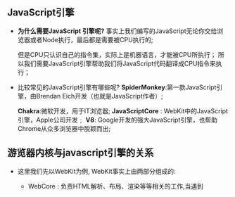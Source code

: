 ## JavaScript引擎

* **为什么需要JavaScript 引擎呢?**
  事实上我们编写的JavaScript无论你交给浏览器或者Node执行，最后都是需要被CPU执行的;

  但是CPU只认识自己的指令集，实际上是机器语言，才能被CPU所执行；
  所以我们需要JavaScript引擎帮助我们将JavaScript代码翻译成CPU指令来执行；

* 比较常见的JavaScript引擎有哪些呢?
  **SpiderMonkey**:第一款JavaScript引擎，由Brendan Eich开发（也就是JavaScript作者）;

  **Chakra**:微软开发，用于IT浏览器;
  **JavaScriptCore** : WebKit中的JavaScript引擎，Apple公司开发﹔
  **V8**: Google开发的强大JavaScript引擎，也帮助Chrome从众多浏览器中脱颖而出;

## 游览器内核与javascript引擎的关系

* 这里我们先以WebKit为例, WebKit事实上由两部分组成的:
  * WebCore : 负责HTML解析、布局、渲染等等相关的工作,当遇到<script>标签会转交给JS引擎解析
  
  * JavaScriptCore :解析、执行JavaScript代码 ;
  
    ![image-20210916204132484](C:\Users\TaoQingAo\AppData\Roaming\Typora\typora-user-images\image-20210916204132484.png)

## Node.js是什么

* 回顾:官方对Node.js的定义: 
  * Node.js是一 个基于V8 JavaScript引擎的JavaScript运行时环境。
    * Node.js@ is a JavaScript runtime built on Chrome's V8 JavaScript engine.
* 也就是说Node.js基于V8引擎来执行JavaScript的代码,但是不仅仅只有V8引擎:
  * 前面我们知道V8可以嵌入到任何C++应用程序中,无论是Chrome还是Node.js ,事实上都是嵌入了V8引擎来执行JavaScript代码;
  * 但是在Chrome浏览器中,还需要解析、渲染HTML、CSS等相关渲染引擎,另外还需要提供支持浏览器操作的API、浏览器自己的事件循环等; 
  * 另外,在Node.js中我们也需要进行一些额外的操作,比如文件系统读/写、网络IO、 加密、压缩解压文件等操作;



## 浏览器与Node.js架构的区别

![image-20210916210640237](image-20210916210640237.png)

## Node.js架构

* 我们来看一个单独的Node.js的架构图 :
  * 我们编写的JavaScript代码会经过V8引擎,再通过Node.js的Bindings ,将任务放到Libuv的事件循环中;
  *  libuv ( Unicorn Velociraptor-独角伶盗龙)是使用C语言编写的库;
  * libuv提供了事件循环、文件系统读写、网络IO、 线程池等等内容;

## Node的REPL

**什么是REPL?**

* REPL是Read-Eval-Print Loop的简称，翻译为“**读取-求值-输出**”循环;
* REPL是一个简单的、交互式的编程环境;